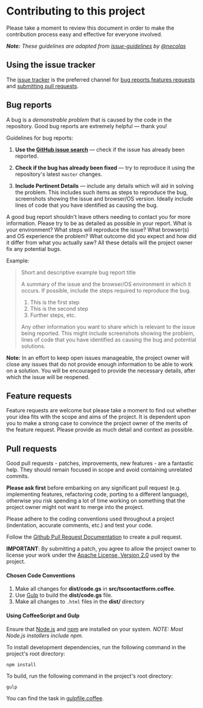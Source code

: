 # Contributing to this project

Please take a moment to review this document in order to make the contribution process easy and effective for everyone involved.

_**Note:** These guidelines are adapted from [issue-guidelines](https://github.com/necolas/issue-guidelines) by [@necolas](https://github.com/necolas)_


## Using the issue tracker

The [issue tracker](https://github.com/techstreams/tscontactform/issues) is the preferred channel for [bug reports](#bug-reports),[features requests](#feature-requests) and [submitting pull requests](#pull-requests).


## Bug reports

A bug is a *demonstrable problem* that is caused by the code in the repository. Good bug reports are extremely helpful &mdash; thank you!

Guidelines for bug reports:

1. **Use the [GitHub issue search](https://github.com/techstreams/TSContactForm/search?type=Issues)** &mdash; check if the issue has already been reported.

2. **Check if the bug has already been fixed** &mdash; try to reproduce it using the repository's latest `master` changes.

3. **Include Pertinent Details** &mdash; include any details which will aid in solving the problem.  This includes such items as steps to reproduce the bug, screenshots showing the issue and browser/OS version.  Ideally include lines of code that you have identified as causing the bug.

A good bug report shouldn't leave others needing to contact you for more information. Please try to be as detailed as possible in your report. What is your environment? What steps will reproduce the issue? What browser(s) and OS experience the problem?  What outcome did you expect and how did it differ from
what you actually saw? All these details will the project owner fix any potential bugs.

Example:

> Short and descriptive example bug report title
>
> A summary of the issue and the browser/OS environment in which it occurs. If
> possible, include the steps required to reproduce the bug.
>
> 1. This is the first step
> 2. This is the second step
> 3. Further steps, etc.
>
>
> Any other information you want to share which is relevant to the issue being reported. 
> This might include screenshots showing the problem, lines of code that you have
> identified as causing the bug and potential solutions.

**Note:** In an effort to keep open issues manageable, the project owner will close any issues that do not provide enough information to be able to work on a solution. You will be encouraged to provide the necessary details, after which the issue will be reopened.


## Feature requests

Feature requests are welcome but please take a moment to find out whether your idea fits with the scope and aims of the project. It is dependent upon you to make a strong case to convince the project owner of the merits of the feature request. Please provide as much detail and context as possible.


## Pull requests

Good pull requests - patches, improvements, new features - are a fantastic help. They should remain focused in scope and avoid containing unrelated commits.

**Please ask first** before embarking on any significant pull request (e.g. implementing features, refactoring code, porting to a different language), otherwise you risk spending a lot of time working on something that the project owner might not want to merge into the project.

Please adhere to the coding conventions used throughout a project (indentation, accurate comments, etc.) and test your code.

Follow the [Github Pull Request Documentation](http://help.github.com/fork-a-repo/) to create a pull request.

**IMPORTANT**: By submitting a patch, you agree to allow the project owner to license your work under the [Apache License, Version 2.0](LICENSE) used by the project.


#### Chosen Code Conventions

1. Make all changes for **dist/code.gs** in **src/tscontactform.coffee**.
2. Use [Gulp](#using-coffeescript-and-gulp) to build the **dist/code.gs** file.
3. Make all changes to `.html` files in the **dist/** directory


#### Using CoffeeScript and Gulp

Ensure that [Node.js](http://nodejs.org/) and [npm](https://github.com/npm/npm) are installed on your system.  *NOTE: Most Node.js installers include npm.*

To install development dependencies, run the following command in the project's root directory:

    npm install

To build, run the following command in the project's root directory:

    gulp

You can find the task in [gulpfile.coffee](gulpfile.coffee).
